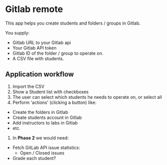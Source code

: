 # Gitlab remote

This app helps you create students and folders / groups in Gitlab.

You supply:

* Gitlab URL to your Gitlab api
* Your Gitlab API token
* Gitlab ID of the folder / group to operate on.
* A CSV file with students.

## Application workflow

1. Import the CSV
1. Show a Student list with checkboxes
1. The user can select which students he needs to operate on, or select all
1. Perform 'actions' (clicking a button) like:
  * Create the folders in Gitlab
  * Create students account in Gitlab
  * Add instructors to labs in Gitlab
  * etc.
1. In **Phase 2** we would need:
  * Fetch GitLab API issue statistics:
    * Open / Closed issues
  * Grade each student?
